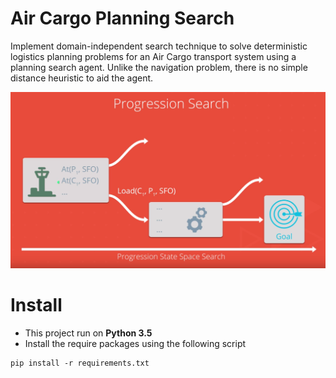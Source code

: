 # Air Cargo Planning Search 
Implement domain-independent search technique to solve deterministic logistics planning problems for an Air Cargo transport system using a planning search agent. Unlike the navigation problem, there is no simple distance heuristic to aid the agent.

![Progression Search](images/Progression.PNG)

# Install
- This project run on **Python 3.5**
- Install the require packages using the following script
```
pip install -r requirements.txt
```
